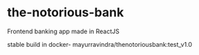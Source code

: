 # the-notorious-bank
Frontend banking app made in ReactJS

stable build in docker- mayurravindra/thenotoriousbank:test_v1.0

